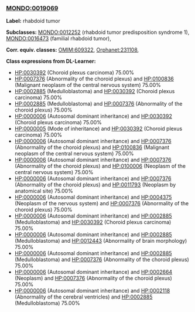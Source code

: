 
### [MONDO:0019069](http://purl.obolibrary.org/obo/MONDO_0019069)
**Label:** rhabdoid tumor

**Subclasses:** [MONDO:0012252](http://purl.obolibrary.org/obo/MONDO_0012252) (rhabdoid tumor predisposition syndrome 1), [MONDO:0016473](http://purl.obolibrary.org/obo/MONDO_0016473) (familial rhabdoid tumor), 

**Corr. equiv. classes:** [OMIM:609322](http://purl.obolibrary.org/obo/OMIM_609322), [Orphanet:231108](http://www.orpha.net/ORDO/Orphanet_231108), 

**Class expressions from DL-Learner:**

- [HP:0030392](http://purl.obolibrary.org/obo/HP_0030392) (Choroid plexus carcinoma) 75.00%
- [HP:0007376](http://purl.obolibrary.org/obo/HP_0007376) (Abnormality of the choroid plexus) and [HP:0100836](http://purl.obolibrary.org/obo/HP_0100836) (Malignant neoplasm of the central nervous system) 75.00%
- [HP:0002885](http://purl.obolibrary.org/obo/HP_0002885) (Medulloblastoma) and [HP:0030392](http://purl.obolibrary.org/obo/HP_0030392) (Choroid plexus carcinoma) 75.00%
- [HP:0002885](http://purl.obolibrary.org/obo/HP_0002885) (Medulloblastoma) and [HP:0007376](http://purl.obolibrary.org/obo/HP_0007376) (Abnormality of the choroid plexus) 75.00%
- [HP:0000006](http://purl.obolibrary.org/obo/HP_0000006) (Autosomal dominant inheritance) and [HP:0030392](http://purl.obolibrary.org/obo/HP_0030392) (Choroid plexus carcinoma) 75.00%
- [HP:0000005](http://purl.obolibrary.org/obo/HP_0000005) (Mode of inheritance) and [HP:0030392](http://purl.obolibrary.org/obo/HP_0030392) (Choroid plexus carcinoma) 75.00%
- [HP:0000006](http://purl.obolibrary.org/obo/HP_0000006) (Autosomal dominant inheritance) and [HP:0007376](http://purl.obolibrary.org/obo/HP_0007376) (Abnormality of the choroid plexus) and [HP:0100836](http://purl.obolibrary.org/obo/HP_0100836) (Malignant neoplasm of the central nervous system) 75.00%
- [HP:0000006](http://purl.obolibrary.org/obo/HP_0000006) (Autosomal dominant inheritance) and [HP:0007376](http://purl.obolibrary.org/obo/HP_0007376) (Abnormality of the choroid plexus) and [HP:0100006](http://purl.obolibrary.org/obo/HP_0100006) (Neoplasm of the central nervous system) 75.00%
- [HP:0000006](http://purl.obolibrary.org/obo/HP_0000006) (Autosomal dominant inheritance) and [HP:0007376](http://purl.obolibrary.org/obo/HP_0007376) (Abnormality of the choroid plexus) and [HP:0011793](http://purl.obolibrary.org/obo/HP_0011793) (Neoplasm by anatomical site) 75.00%
- [HP:0000006](http://purl.obolibrary.org/obo/HP_0000006) (Autosomal dominant inheritance) and [HP:0004375](http://purl.obolibrary.org/obo/HP_0004375) (Neoplasm of the nervous system) and [HP:0007376](http://purl.obolibrary.org/obo/HP_0007376) (Abnormality of the choroid plexus) 75.00%
- [HP:0000006](http://purl.obolibrary.org/obo/HP_0000006) (Autosomal dominant inheritance) and [HP:0002885](http://purl.obolibrary.org/obo/HP_0002885) (Medulloblastoma) and [HP:0030392](http://purl.obolibrary.org/obo/HP_0030392) (Choroid plexus carcinoma) 75.00%
- [HP:0000006](http://purl.obolibrary.org/obo/HP_0000006) (Autosomal dominant inheritance) and [HP:0002885](http://purl.obolibrary.org/obo/HP_0002885) (Medulloblastoma) and [HP:0012443](http://purl.obolibrary.org/obo/HP_0012443) (Abnormality of brain morphology) 75.00%
- [HP:0000006](http://purl.obolibrary.org/obo/HP_0000006) (Autosomal dominant inheritance) and [HP:0002885](http://purl.obolibrary.org/obo/HP_0002885) (Medulloblastoma) and [HP:0007376](http://purl.obolibrary.org/obo/HP_0007376) (Abnormality of the choroid plexus) 75.00%
- [HP:0000006](http://purl.obolibrary.org/obo/HP_0000006) (Autosomal dominant inheritance) and [HP:0002664](http://purl.obolibrary.org/obo/HP_0002664) (Neoplasm) and [HP:0007376](http://purl.obolibrary.org/obo/HP_0007376) (Abnormality of the choroid plexus) 75.00%
- [HP:0000006](http://purl.obolibrary.org/obo/HP_0000006) (Autosomal dominant inheritance) and [HP:0002118](http://purl.obolibrary.org/obo/HP_0002118) (Abnormality of the cerebral ventricles) and [HP:0002885](http://purl.obolibrary.org/obo/HP_0002885) (Medulloblastoma) 75.00%


